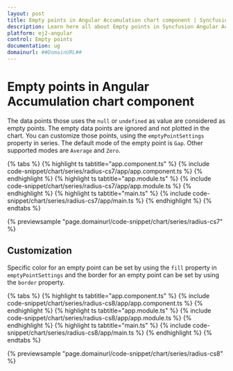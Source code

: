 ```yaml
---
layout: post
title: Empty points in Angular Accumulation chart component | Syncfusion
description: Learn here all about Empty points in Syncfusion Angular Accumulation chart component of Syncfusion Essential JS 2 and more.
platform: ej2-angular
control: Empty points 
documentation: ug
domainurl: ##DomainURL##
---
```


# Empty points in Angular Accumulation chart component

The data points those uses the `null` or `undefined` as value are considered as empty points. The empty data points
are ignored and not plotted in the chart. You can customize those points, using the `emptyPointSettings` property in
series. The default mode of the empty point is `Gap`. Other supported modes are `Average` and `Zero`.

{% tabs %}
{% highlight ts tabtitle="app.component.ts" %}
{% include code-snippet/chart/series/radius-cs7/app/app.component.ts %}
{% endhighlight %}
{% highlight ts tabtitle="app.module.ts" %}
{% include code-snippet/chart/series/radius-cs7/app/app.module.ts %}
{% endhighlight %}
{% highlight ts tabtitle="main.ts" %}
{% include code-snippet/chart/series/radius-cs7/app/main.ts %}
{% endhighlight %}
{% endtabs %}
  
{% previewsample "page.domainurl/code-snippet/chart/series/radius-cs7" %}

## Customization

Specific color for an empty point can be set by using the `fill` property in `emptyPointSettings` and the
border for an empty point can be set by using the `border` property.

{% tabs %}
{% highlight ts tabtitle="app.component.ts" %}
{% include code-snippet/chart/series/radius-cs8/app/app.component.ts %}
{% endhighlight %}
{% highlight ts tabtitle="app.module.ts" %}
{% include code-snippet/chart/series/radius-cs8/app/app.module.ts %}
{% endhighlight %}
{% highlight ts tabtitle="main.ts" %}
{% include code-snippet/chart/series/radius-cs8/app/main.ts %}
{% endhighlight %}
{% endtabs %}
  
{% previewsample "page.domainurl/code-snippet/chart/series/radius-cs8" %}